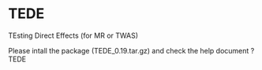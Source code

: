 # TEDE
TEsting Direct Effects (for MR or TWAS)

Please intall the package (TEDE_0.19.tar.gz) and check the help document
?TEDE
